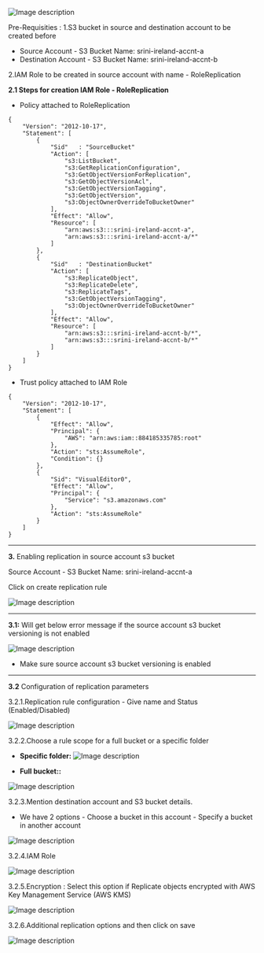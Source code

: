 
![Image description](https://dev-to-uploads.s3.amazonaws.com/uploads/articles/isic7p2lggpu2ys7kh0y.png)

Pre-Requisities :
1.S3 bucket in source and destination account to be created before 
  - Source Account  - S3 Bucket Name: srini-ireland-accnt-a
  - Destination Account - S3 Bucket Name: srini-ireland-accnt-b
 
2.IAM Role to be created in source account with name - RoleReplication

**2.1 Steps for creation IAM Role - RoleReplication**

- Policy attached to RoleReplication
```
{
    "Version": "2012-10-17",
    "Statement": [
        {
            "Sid"   : "SourceBucket"
            "Action": [
                "s3:ListBucket",
                "s3:GetReplicationConfiguration",
                "s3:GetObjectVersionForReplication",
                "s3:GetObjectVersionAcl",
                "s3:GetObjectVersionTagging",
                "s3:GetObjectVersion",
                "s3:ObjectOwnerOverrideToBucketOwner"
            ],
            "Effect": "Allow",
            "Resource": [
                "arn:aws:s3:::srini-ireland-accnt-a",
                "arn:aws:s3:::srini-ireland-accnt-a/*"
            ]
        },
        {
            "Sid"   : "DestinationBucket"
            "Action": [
                "s3:ReplicateObject",
                "s3:ReplicateDelete",
                "s3:ReplicateTags",
                "s3:GetObjectVersionTagging",
                "s3:ObjectOwnerOverrideToBucketOwner"
            ],
            "Effect": "Allow",
            "Resource": [
                "arn:aws:s3:::srini-ireland-accnt-b/*",
                "arn:aws:s3:::srini-ireland-accnt-b/*"
            ]
        }
    ]
}
```
- Trust policy attached to IAM Role
```
{
    "Version": "2012-10-17",
    "Statement": [
        {
            "Effect": "Allow",
            "Principal": {
                "AWS": "arn:aws:iam::884185335785:root"
            },
            "Action": "sts:AssumeRole",
            "Condition": {}
        },
        {
            "Sid": "VisualEditor0",
            "Effect": "Allow",
            "Principal": {
                "Service": "s3.amazonaws.com"
            },
            "Action": "sts:AssumeRole"
        }
    ]
}

```

---
**3.** Enabling replication in source account s3 bucket

Source Account - S3 Bucket Name: srini-ireland-accnt-a

Click on create replication rule

![Image description](https://dev-to-uploads.s3.amazonaws.com/uploads/articles/zx1pqqtjw5x6hi7vuxed.png)

---
**3.1:** Will get below error message if the source account s3 bucket versioning is not enabled

![Image description](https://dev-to-uploads.s3.amazonaws.com/uploads/articles/i2d1cfn4r18iasn1tb29.png)
- Make sure source account s3 bucket versioning is enabled

---
**3.2** Configuration of replication parameters

3.2.1.Replication rule configuration - Give name and Status (Enabled/Disabled)
 
![Image description](https://dev-to-uploads.s3.amazonaws.com/uploads/articles/kmdqxq7g6tz6ctd2sxm8.png)

3.2.2.Choose a rule scope for a full bucket or a specific folder

- **Specific folder:**
![Image description](https://dev-to-uploads.s3.amazonaws.com/uploads/articles/4uaemll2tn8dwzskvtsf.png)

- **Full bucket::**

![Image description](https://dev-to-uploads.s3.amazonaws.com/uploads/articles/1r30c0qihg8zarcyh0uz.png)

3.2.3.Mention destination account and S3 bucket details. 
- We have 2 options
      -  Choose a bucket in this account
      -  Specify a bucket in another account


![Image description](https://dev-to-uploads.s3.amazonaws.com/uploads/articles/6obj5mfdic829cbdj4wl.png)

3.2.4.IAM Role

![Image description](https://dev-to-uploads.s3.amazonaws.com/uploads/articles/x8ek8vllb3svymkvfqmx.png)

3.2.5.Encryption : Select this option if Replicate objects encrypted with AWS Key Management Service (AWS KMS)

![Image description](https://dev-to-uploads.s3.amazonaws.com/uploads/articles/228ivbaqc7or15cqd0i8.png)

3.2.6.Additional replication options and then click on save

![Image description](https://dev-to-uploads.s3.amazonaws.com/uploads/articles/xc5e8k95tqz5n53n4154.png)










